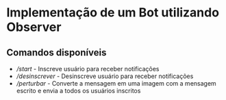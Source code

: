 # Implementação de um Bot utilizando Observer

## Comandos disponíveis
- _/start_ - Inscreve usuário para receber notificações
- _/desinscrever_ - Desinscreve usuário para receber notificações
- _/perturbar <mensagem>_ - Converte a mensagem em uma imagem com a mensagem escrito e envia a todos os usuários inscritos
